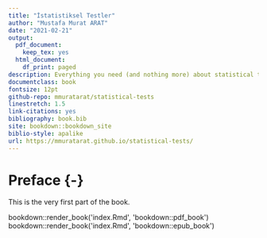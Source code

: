 ```yaml
--- 
title: "İstatistiksel Testler"
author: "Mustafa Murat ARAT"
date: "2021-02-21"
output:
  pdf_document:
    keep_tex: yes
  html_document:
    df_print: paged
description: Everything you need (and nothing more) about statistical tests
documentclass: book
fontsize: 12pt
github-repo: mmuratarat/statistical-tests
linestretch: 1.5
link-citations: yes
bibliography: book.bib
site: bookdown::bookdown_site
biblio-style: apalike
url: https://mmuratarat.github.io/statistical-tests/
---
```


# Preface {-}

This is the very first part of the book.

bookdown::render_book('index.Rmd', 'bookdown::pdf_book')
bookdown::render_book('index.Rmd', 'bookdown::epub_book')
